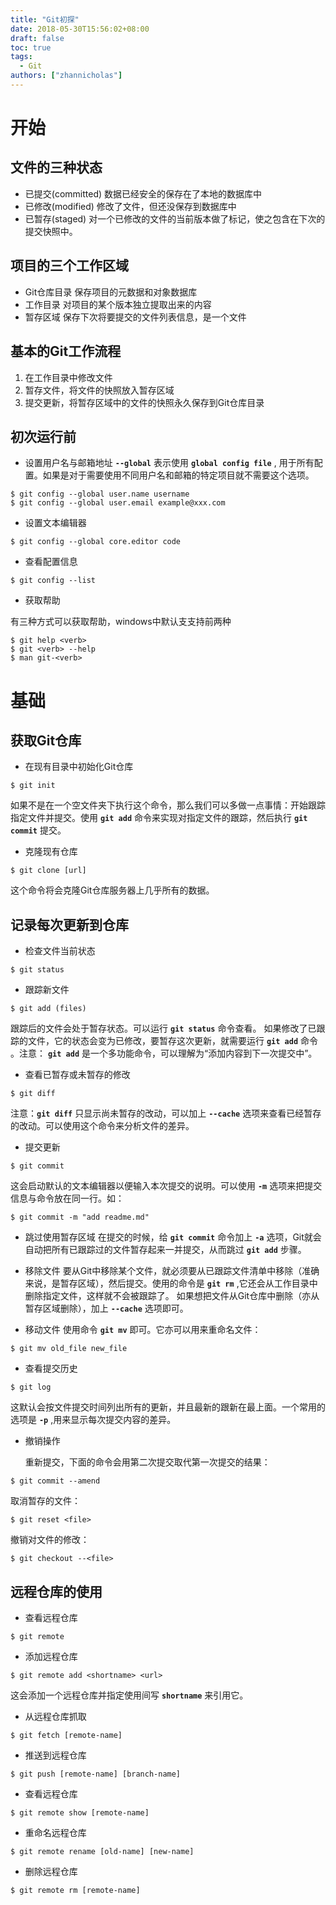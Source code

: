 ```yaml
---
title: "Git初探"
date: 2018-05-30T15:56:02+08:00
draft: false
toc: true
tags:
  - Git
authors: ["zhannicholas"]
---
```


# 开始

## 文件的三种状态

* 已提交(committed)
 数据已经安全的保存在了本地的数据库中
* 已修改(modified)
 修改了文件，但还没保存到数据库中
* 已暂存(staged)
 对一个已修改的文件的当前版本做了标记，使之包含在下次的提交快照中。

## 项目的三个工作区域

* Git仓库目录
 保存项目的元数据和对象数据库
* 工作目录
 对项目的某个版本独立提取出来的内容
* 暂存区域
 保存下次将要提交的文件列表信息，是一个文件

## 基本的Git工作流程

1. 在工作目录中修改文件
2. 暂存文件，将文件的快照放入暂存区域
3. 提交更新，将暂存区域中的文件的快照永久保存到Git仓库目录

## 初次运行前

* 设置用户名与邮箱地址
 **`--global`** 表示使用 **`global config file`** , 用于所有配置。如果是对于需要使用不同用户名和邮箱的特定项目就不需要这个选项。

```git
$ git config --global user.name username
$ git config --global user.email example@xxx.com
```

* 设置文本编辑器

``` git
$ git config --global core.editor code
```

* 查看配置信息

```git
$ git config --list
```

* 获取帮助

有三种方式可以获取帮助，windows中默认支支持前两种

```git
$ git help <verb>
$ git <verb> --help
$ man git-<verb>
```

# 基础

## 获取Git仓库

* 在现有目录中初始化Git仓库

```git
$ git init
```

如果不是在一个空文件夹下执行这个命令，那么我们可以多做一点事情：开始跟踪指定文件并提交。使用 **`git add`** 命令来实现对指定文件的跟踪，然后执行 **`git commit`** 提交。 

* 克隆现有仓库

```git
$ git clone [url]
```
这个命令将会克隆Git仓库服务器上几乎所有的数据。

## 记录每次更新到仓库

* 检查文件当前状态

```git
$ git status
```

* 跟踪新文件

```git
$ git add (files)
```
跟踪后的文件会处于暂存状态。可以运行 **`git status`** 命令查看。
如果修改了已跟踪的文件，它的状态会变为已修改，要暂存这次更新，就需要运行 **`git add`** 命令 。注意： **`git add`** 是一个多功能命令，可以理解为“添加内容到下一次提交中”。

* 查看已暂存或未暂存的修改

```git
$ git diff
```

注意：**`git diff`** 只显示尚未暂存的改动，可以加上 **`--cache`** 选项来查看已经暂存的改动。可以使用这个命令来分析文件的差异。

* 提交更新

```git
$ git commit
```

这会启动默认的文本编辑器以便输入本次提交的说明。可以使用 **`-m`** 选项来把提交信息与命令放在同一行。如：

```git
$ git commit -m "add readme.md"
```

* 跳过使用暂存区域
  在提交的时候，给 **`git commit`** 命令加上 **`-a`** 选项，Git就会自动把所有已跟踪过的文件暂存起来一并提交，从而跳过 **`git add`** 步骤。

* 移除文件
  要从Git中移除某个文件，就必须要从已跟踪文件清单中移除（准确来说，是暂存区域），然后提交。使用的命令是 **`git rm`** ,它还会从工作目录中删除指定文件，这样就不会被跟踪了。
  如果想把文件从Git仓库中删除（亦从暂存区域删除），加上 **`--cache`** 选项即可。

* 移动文件
  使用命令 **`git mv`** 即可。它亦可以用来重命名文件：

```git
$ git mv old_file new_file
```

* 查看提交历史

```git
$ git log
```

这默认会按文件提交时间列出所有的更新，并且最新的跟新在最上面。一个常用的选项是 **`-p`** ,用来显示每次提交内容的差异。

* 撤销操作

  重新提交，下面的命令会用第二次提交取代第一次提交的结果：

```git
$ git commit --amend
```

取消暂存的文件：

```git
$ git reset <file>
```

撤销对文件的修改：

```git
$ git checkout --<file>
```

## 远程仓库的使用

* 查看远程仓库

```git
$ git remote
```

* 添加远程仓库

```git
$ git remote add <shortname> <url>
```

这会添加一个远程仓库并指定使用间写 **`shortname`** 来引用它。

* 从远程仓库抓取

```git
$ git fetch [remote-name]
```

* 推送到远程仓库

```git
$ git push [remote-name] [branch-name]
```

* 查看远程仓库

```git
$ git remote show [remote-name]
```

* 重命名远程仓库

```git
$ git remote rename [old-name] [new-name]
```

* 删除远程仓库

```git
$ git remote rm [remote-name]
```